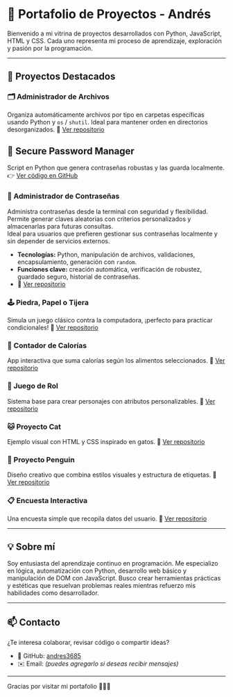 # 🌟 Portafolio de Proyectos - Andrés

Bienvenido a mi vitrina de proyectos desarrollados con Python, JavaScript, HTML y CSS. Cada uno representa mi proceso de aprendizaje, exploración y pasión por la programación.

---

## 🚀 Proyectos Destacados

### 🗂️ Administrador de Archivos
Organiza automáticamente archivos por tipo en carpetas específicas usando Python y `os` / `shutil`. Ideal para mantener orden en directorios desorganizados.
🔗 [Ver repositorio](https://github.com/andres3685/project-file-organizer)

## 🔐 Secure Password Manager
Script en Python que genera contraseñas robustas y las guarda localmente.  
👉 [Ver código en GitHub](https://github.com/andres3685/secure-password-manager)


### 🔐 Administrador de Contraseñas

Administra contraseñas desde la terminal con seguridad y flexibilidad. Permite generar claves aleatorias con criterios personalizados y almacenarlas para futuras consultas.  
Ideal para usuarios que prefieren gestionar sus contraseñas localmente y sin depender de servicios externos.

- **Tecnologías:** Python, manipulación de archivos, validaciones, encapsulamiento, generación con `random`.
- **Funciones clave:** creación automática, verificación de robustez, guardado seguro, historial de contraseñas.
- 📎 [Ver repositorio](https://github.com/andres3685/password-manager)


### 🕹️ Piedra, Papel o Tijera
Simula un juego clásico contra la computadora, ¡perfecto para practicar condicionales!
🔗 [Ver repositorio](https://github.com/andres3685/project-game-rockpaperscissor)

### 🧮 Contador de Calorías
App interactiva que suma calorías según los alimentos seleccionados.
🔗 [Ver repositorio](https://github.com/andres3685/project-calorie-counter)

### 🐉 Juego de Rol
Sistema base para crear personajes con atributos personalizables.
🔗 [Ver repositorio](https://github.com/andres3685/project-roleplayinggame)

### 🐱 Proyecto Cat
Ejemplo visual con HTML y CSS inspirado en gatos.
🔗 [Ver repositorio](https://github.com/andres3685/proyect-cat)

### 🐧 Proyecto Penguin
Diseño creativo que combina estilos visuales y estructura de etiquetas.
🔗 [Ver repositorio](https://github.com/andres3685/proyect-penguin)

### 📋 Encuesta Interactiva
Una encuesta simple que recopila datos del usuario.
🔗 [Ver repositorio](https://github.com/andres3685/proyect-survey)

---

## 💡 Sobre mí

Soy entusiasta del aprendizaje continuo en programación. Me especializo en lógica, automatización con Python, desarrollo web básico y manipulación de DOM con JavaScript. Busco crear herramientas prácticas y estéticas que resuelvan problemas reales mientras refuerzo mis habilidades como desarrollador.

---

## 📫 Contacto

¿Te interesa colaborar, revisar código o compartir ideas?
- 💼 GitHub: [andres3685](https://github.com/andres3685)
- ✉️ Email: *(puedes agregarlo si deseas recibir mensajes)*

---

Gracias por visitar mi portafolio 👨‍💻✨

